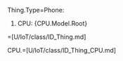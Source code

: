 Thing.Type=Phone:  <ol><li>CPU: {CPU.Model.Root}</ol>

=[U/IoT/class/ID_Thing.md]

CPU.=[U/IoT/class/ID_Thing_CPU.md]